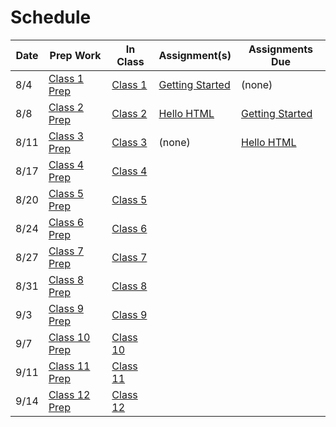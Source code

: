 # Schedule

Date | Prep Work | In Class | Assignment(s) | Assignments Due
-----|-----------|----------|-------------|-----------------
8/4 | [Class 1 Prep](./class1-prep) | [Class 1](./class1) | [Getting Started](./assignments/getting-started) | (none)
8/8 | [Class 2 Prep](./class2-prep) | [Class 2](./class2) | [Hello HTML](./assignments/hello-html) | [Getting Started](./assignments/getting-started)
8/11 | [Class 3 Prep](./class3-prep) | [Class 3](./class3) | (none) | [Hello HTML](./assignments/hello-html)
8/17 | [Class 4 Prep](./class4-prep) | [Class 4](./class4) | |
8/20 | [Class 5 Prep](./class5-prep) | [Class 5](./class5) | |
8/24 | [Class 6 Prep](./class6-prep) | [Class 6](./class6) | |
8/27 | [Class 7 Prep](./class7-prep) | [Class 7](./class7) | |
8/31 | [Class 8 Prep](./class8-prep) | [Class 8](./class8) | |
9/3 | [Class 9 Prep](./class9-prep) | [Class 9](./class9) | |
9/7 | [Class 10 Prep](./class10-prep) | [Class 10](./class10) | |
9/11 | [Class 11 Prep](./class11-prep) | [Class 11](./class11) | |
9/14 | [Class 12 Prep](./class12-prep) | [Class 12](./class12) | |

